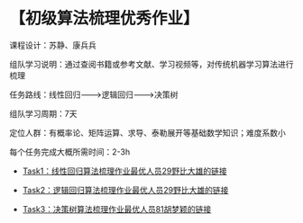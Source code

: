 # 【初级算法梳理优秀作业】

课程设计：苏静、康兵兵

组队学习说明：通过查阅书籍或参考文献、学习视频等，对传统机器学习算法进行梳理

任务路线：线性回归--->逻辑回归--->决策树

组队学习周期：7天

定位人群：有概率论、矩阵运算、求导、泰勒展开等基础数学知识；难度系数小

每个任务完成大概所需时间：2-3h


* [Task1：线性回归算法梳理作业最优人员29野比大雄的链接](https://github.com/trembous/homework_summary/blob/master/29-%E9%87%8E%E6%AF%94%E5%A4%A7%E9%9B%84-20190227-20190301_01.ipynb)

 
* [Task2：逻辑回归算法梳理作业最优人员29野比大雄的链接](Task2任务完成最优人员及链接：29野比大雄:https://github.com/trembous/homework_summary/blob/master/29-%E9%87%8E%E6%AF%94%E5%A4%A7%E9%9B%84-20190302-20190303_02.ipynb)
 
* [Task3：决策树算法梳理作业最优人员81胡梦颖的链接](https://blog.csdn.net/MY578719543/article/details/88123667)
 


